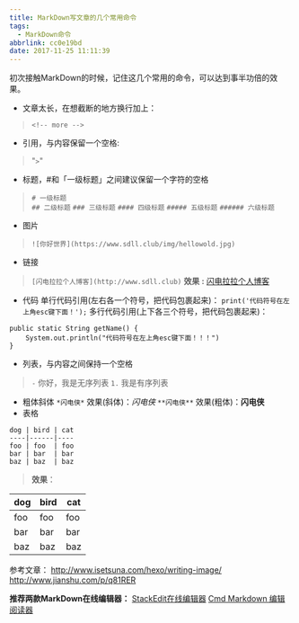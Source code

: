 ```yaml
---
title: MarkDown写文章的几个常用命令
tags:
  - MarkDown命令
abbrlink: cc0e19bd
date: 2017-11-25 11:11:39
---
```

初次接触MarkDown的时候，记住这几个常用的命令，可以达到事半功倍的效果。
<!-- more -->

- 文章太长，在想截断的地方换行加上：
> `<!-- more -->`
- 引用，与内容保留一个空格:
> "`>`"
- 标题，#和「一级标题」之间建议保留一个字符的空格
> `# 一级标题`              
> `## 二级标题`
> `### 三级标题`
> `#### 四级标题`
> `##### 五级标题`
> `###### 六级标题`
    
- 图片
> `![你好世界](https://www.sdll.club/img/hellowold.jpg)`
- 链接
> `[闪电拉拉个人博客](http://www.sdll.club)`
**效果** **:**  [闪电拉拉个人博客](http://www.sdll.club)
- 代码
单行代码引用(左右各一个符号，把代码包裹起来)：
`print('代码符号在左上角esc键下面！');`
多行代码引用(上下各三个符号，把代码包裹起来)：
```
public static String getName() {
    System.out.println("代码符号在左上角esc键下面！！！")
}
```
- 列表，与内容之间保持一个空格
> `-` 你好，我是无序列表
> `1.` 我是有序列表
- 粗体斜体
`*闪电侠*`        效果(斜体)：*闪电侠*
`**闪电侠**`     效果(粗体)：**闪电侠**
- 表格
```
dog | bird | cat
----|------|----
foo | foo  | foo
bar | bar  | bar
baz | baz  | baz
```
> **效果**：

dog | bird | cat
----|------|----
foo | foo  | foo
bar | bar  | bar
baz | baz  | baz

参考文章：
http://www.isetsuna.com/hexo/writing-image/
http://www.jianshu.com/p/q81RER

**推荐两款MarkDown在线编辑器：**
[StackEdit在线编辑器](https://stackedit.io/editor#)
[Cmd Markdown 编辑阅读器](https://www.zybuluo.com/mdeditor)